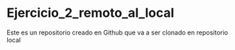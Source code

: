 # Ejercicio_2_remoto_al_local

Este es un repositorio creado en Github que va a ser clonado en repositorio local
